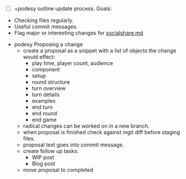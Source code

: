 - [ ] +podesy outline update process.
Goals: 
* Checking files regularly. 
* Useful commit messages. 
* Flag major or interesting changes for [socialshare.md](socialshare.md)

- podesy Proposing a change
  - create a proposal as a snippet with a list of objects the change would effect:
    - play time, player count, audience
    - component
    - setup
    - round structure
    - turn overview
    - turn details
    - examples
    - end turn
    - end round
    - end game
  - radical changes can be worked on in a new branch.
  - when proposal is finished check against mgit diff before staging files.
  - proposal text goes into commit message.
  - create follow up tasks:
    - WIP post
    - Blog post
  - move proposal to completed